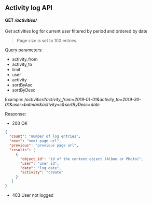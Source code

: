 ## Activity log API

#### **GET** */activities/*

Get activities log for current user filtered by period and ordered by date  
> Page size is set to 100 entries.

Query parameters:
- activity_from
- activity_to
- limit
- user
- activity
- sortByAsc
- sortByDesc

Example:
*/activities?activity_from=2019-01-01&activity_to=2019-30-01&user=batman&activity=c&sortByDesc=date*


Response:
- 200 OK
```json
{
  "count": "number of log entries",
  "next": "next page url",
  "previous": "previous page url",
  "results": [
     {
       "object_id": "id of the content object (Album or Photo)",
       "user": "user id",
       "date": "log date",
       "activity": "create"
     }  
   ]
}
```
- 403 User not logged 
